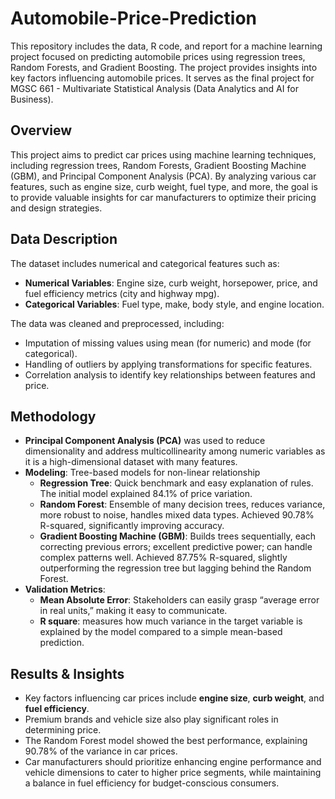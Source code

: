 # Automobile-Price-Prediction

This repository includes the data, R code, and report for a machine learning project focused on predicting automobile prices using regression trees, Random Forests, and Gradient Boosting. The project provides insights into key factors influencing automobile prices. It serves as the final project for MGSC 661 - Multivariate Statistical Analysis (Data Analytics and AI for Business).


## Overview
This project aims to predict car prices using machine learning techniques, including regression trees, Random Forests, Gradient Boosting Machine (GBM), and Principal Component Analysis (PCA). By analyzing various car features, such as engine size, curb weight, fuel type, and more, the goal is to provide valuable insights for car manufacturers to optimize their pricing and design strategies.

## Data Description
The dataset includes numerical and categorical features such as:
- **Numerical Variables**: Engine size, curb weight, horsepower, price, and fuel efficiency metrics (city and highway mpg).
- **Categorical Variables**: Fuel type, make, body style, and engine location.

The data was cleaned and preprocessed, including:
- Imputation of missing values using mean (for numeric) and mode (for categorical).
- Handling of outliers by applying transformations for specific features.
- Correlation analysis to identify key relationships between features and price.

## Methodology
- **Principal Component Analysis (PCA)** was used to reduce dimensionality and address multicollinearity among numeric variables as it is a high-dimensional dataset with many features.
- **Modeling**: Tree-based models for non-linear relationship
  - **Regression Tree**: Quick benchmark and easy explanation of rules. The initial model explained 84.1% of price variation.
  - **Random Forest**: Ensemble of many decision trees, reduces variance, more robust to noise, handles mixed data types. Achieved 90.78% R-squared, significantly improving accuracy.
  - **Gradient Boosting Machine (GBM)**: Builds trees sequentially, each correcting previous errors; excellent predictive power; can handle complex patterns well. Achieved 87.75% R-squared, slightly outperforming the regression tree but lagging behind the Random Forest.
- **Validation Metrics**:
  - **Mean Absolute Error**: Stakeholders can easily grasp “average error in real units,” making it easy to communicate.
  - **R square**: measures how much variance in the target variable is explained by the model compared to a simple mean-based prediction.

## Results & Insights
- Key factors influencing car prices include **engine size**, **curb weight**, and **fuel efficiency**.
- Premium brands and vehicle size also play significant roles in determining price.
- The Random Forest model showed the best performance, explaining 90.78% of the variance in car prices.
- Car manufacturers should prioritize enhancing engine performance and vehicle dimensions to cater to higher price segments, while maintaining a balance in fuel efficiency for budget-conscious consumers.

